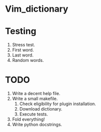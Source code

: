 # Vim_dictionary

# Testing

1. Stress test.
1. First word.
1. Last word.
1. Random words.

# TODO

1. Write a decent help file.
1. Write a small makefile.
    1. Check eligibility for plugin installation.
    1. Download dictionary.
    1. Execute tests.
1. Fold everything!
1. Write python docstrings.
